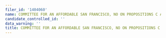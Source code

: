 ```yaml
---
filer_id: '1404060'
name: COMMITTEE FOR AN AFFORDABLE SAN FRANCISCO, NO ON PROPOSITIONS C AND D
candidate_controlled_id: ''
data_warning: ''
title: COMMITTEE FOR AN AFFORDABLE SAN FRANCISCO, NO ON PROPOSITIONS C AND D
---
```

